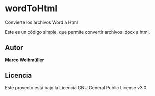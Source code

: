 # wordToHtml
Convierte los archivos Word a Html

Este es un código simple, que permite convertir archivos .docx a html.

## Autor
**Marco Weihmüller**

## Licencia
Este proyecto está bajo la Licencia GNU General Public License v3.0
